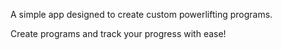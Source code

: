 A simple app designed to create custom powerlifting programs.

Create programs and track your progress with ease!

